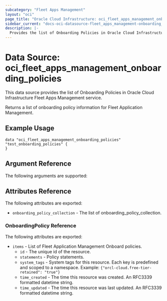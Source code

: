 ```yaml
---
subcategory: "Fleet Apps Management"
layout: "oci"
page_title: "Oracle Cloud Infrastructure: oci_fleet_apps_management_onboarding_policies"
sidebar_current: "docs-oci-datasource-fleet_apps_management-onboarding_policies"
description: |-
  Provides the list of Onboarding Policies in Oracle Cloud Infrastructure Fleet Apps Management service
---
```


# Data Source: oci_fleet_apps_management_onboarding_policies
This data source provides the list of Onboarding Policies in Oracle Cloud Infrastructure Fleet Apps Management service.

Returns a list of onboarding policy information for Fleet Application Management.


## Example Usage

```hcl
data "oci_fleet_apps_management_onboarding_policies" "test_onboarding_policies" {
}
```

## Argument Reference

The following arguments are supported:



## Attributes Reference

The following attributes are exported:

* `onboarding_policy_collection` - The list of onboarding_policy_collection.

### OnboardingPolicy Reference

The following attributes are exported:

* `items` - List of Fleet Application Management Onboard policies.
	* `id` - The unique id of the resource.
	* `statements` - Policy statements.
	* `system_tags` - System tags for this resource. Each key is predefined and scoped to a namespace. Example: `{"orcl-cloud.free-tier-retained": "true"}` 
	* `time_created` - The time this resource was created. An RFC3339 formatted datetime string.
	* `time_updated` - The time this resource was last updated. An RFC3339 formatted datetime string.

